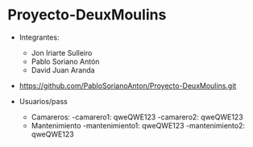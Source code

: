 # Proyecto-DeuxMoulins
- Integrantes:
	- Jon Iriarte Sulleiro
	- Pablo Soriano Antón
	- David Juan Aranda 
- https://github.com/PabloSorianoAnton/Proyecto-DeuxMoulins.git

- Usuarios/pass
	- Camareros:
		-camarero1: qweQWE123
		-camarero2: qweQWE123
	- Mantenimiento
		-mantenimiento1: qweQWE123
		-mantenimiento2: qweQWE123

